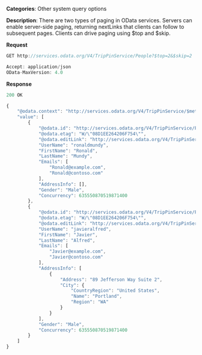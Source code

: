 **Categories**: Other system query options

**Description**: There are two types of paging in OData services. Servers can enable server-side paging, returning nextLinks that clients can follow to subsequent pages. Clients can drive paging using $top and $skip.

**Request**

```js
GET http://services.odata.org/V4/TripPinService/People?$top=2&$skip=2

Accept: application/json
OData-MaxVersion: 4.0
```

**Response**

```js
200 OK

{
    "@odata.context": "http://services.odata.org/V4/TripPinService/$metadata#People",
    "value": [
        {
            "@odata.id": "http://services.odata.org/V4/TripPinService/People('ronaldmundy')",
            "@odata.etag": "W/\"08D1EE264206F754\"",
            "@odata.editLink": "http://services.odata.org/V4/TripPinService/People('ronaldmundy')",
            "UserName": "ronaldmundy",
            "FirstName": "Ronald",
            "LastName": "Mundy",
            "Emails": [
                "Ronald@example.com",
                "Ronald@contoso.com"
            ],
            "AddressInfo": [],
            "Gender": "Male",
            "Concurrency": 635550870519871400
        },
        {
            "@odata.id": "http://services.odata.org/V4/TripPinService/People('javieralfred')",
            "@odata.etag": "W/\"08D1EE264206F754\"",
            "@odata.editLink": "http://services.odata.org/V4/TripPinService/People('javieralfred')",
            "UserName": "javieralfred",
            "FirstName": "Javier",
            "LastName": "Alfred",
            "Emails": [
                "Javier@example.com",
                "Javier@contoso.com"
            ],
            "AddressInfo": [
                {
                    "Address": "89 Jefferson Way Suite 2",
                    "City": {
                        "CountryRegion": "United States",
                        "Name": "Portland",
                        "Region": "WA"
                    }
                }
            ],
            "Gender": "Male",
            "Concurrency": 635550870519871400
        }
    ]
}
```


